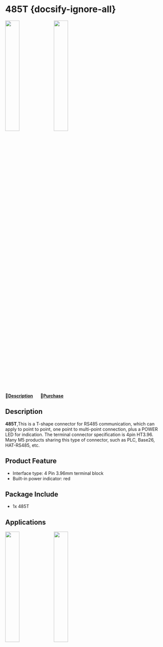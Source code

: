 # 485T {docsify-ignore-all}


<img src="assets/img/product_pics/accessory/485t/485t_01.jpg" width="30%" height="30%">

<img src="assets/img/product_pics/accessory/485t/485t_02.jpg" width="30%" height="30%">


:memo:**[Description](#Description)**&nbsp;&nbsp;&nbsp;&nbsp;&nbsp;&nbsp;🛒**[Purchase](https://m5stack.com/collections/m5-accessory/products/m5stack-rs485t)**

## Description

**485T**,This is a T-shape connector for RS485 communication, which can apply to point to point, one point to multi-point connection, plus a POWER LED for indication. The terminal connector specification is 4pin HT3.96. Many M5 products sharing this type of connector, such as PLC, Base26,  HAT-RS485, etc.



## Product Feature

- Interface type: 4 Pin 3.96mm terminal block
- Built-in power indicator: red


## Package Include
-  1x 485T

## Applications

<img src="assets/img/product_pics/accessory/485t/485t_03.jpg" width="30%" height="30%">
<img src="assets/img/product_pics/accessory/485t/485t_04.jpg" width="30%" height="30%">



